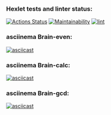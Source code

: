 ### Hexlet tests and linter status:
[![Actions Status](https://github.com/rafagabidulin/frontend-project-lvl1/workflows/hexlet-check/badge.svg)](https://github.com/rafagabidulin/frontend-project-lvl1/actions)
[![Maintainability](https://api.codeclimate.com/v1/badges/a99a88d28ad37a79dbf6/maintainability)](https://codeclimate.com/github/codeclimate/codeclimate/maintainability)
[![lint](https://github.com/rafagabidulin/frontend-project-lvl1/actions/workflows/lint.yml/badge.svg)](https://github.com/rafagabidulin/frontend-project-lvl1/actions/workflows/lint.yml)

### asciinema Brain-even:
[![asciicast](https://asciinema.org/a/YjdJqHsCwhpUhBulsb1M75Rfj.svg)](https://asciinema.org/a/YjdJqHsCwhpUhBulsb1M75Rfj)

### asciinema Brain-calc:
[![asciicast](https://asciinema.org/a/2m5uqmaFdY7NesBM41GLs2ijA.svg)](https://asciinema.org/a/2m5uqmaFdY7NesBM41GLs2ijA)

### asciinema Brain-gcd:
[![asciicast](https://asciinema.org/a/Hx9L5DRC5HcyiIQ3EvyW6rqTl.svg)](https://asciinema.org/a/Hx9L5DRC5HcyiIQ3EvyW6rqTl)



